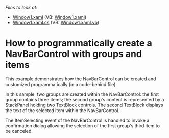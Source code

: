 <!-- default file list -->
*Files to look at*:

* [Window1.xaml](./CS/CreateNavBarControlViaCode/Window1.xaml) (VB: [Window1.xaml](./VB/CreateNavBarControlViaCode/Window1.xaml))
* [Window1.xaml.cs](./CS/CreateNavBarControlViaCode/Window1.xaml.cs) (VB: [Window1.xaml.vb](./VB/CreateNavBarControlViaCode/Window1.xaml.vb))
<!-- default file list end -->
# How to programmatically create a NavBarControl with groups and items


<p>This example demonstrates how the NavBarControl can be created and customized programmatically (in a code-behind file).</p><p>In this sample, two groups are created within the NavBarControl: the first group contains three items; the second group's content is represented by a StackPanel holding two TextBlock controls. The second TextBlock displays the text of the selected item within the NavBarControl.</p><p>The ItemSelecting event of the NavBarControl is handled to invoke a confirmation dialog allowing the selection of the first group's third item to be canceled.</p>

<br/>


